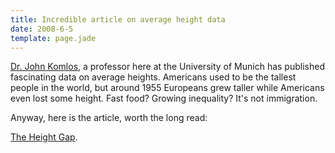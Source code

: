 ```yaml
---
title: Incredible article on average height data
date: 2008-6-5
template: page.jade
---
```


[Dr. John Komlos](http://www.lrz-muenchen.de/~u5152ak/webserver/webdata/),
a professor here at the University of Munich has published fascinating
data on average heights. Americans used to be the tallest people in the
world, but around 1955 Europeans grew taller while Americans even lost
some height. Fast food? Growing inequality? It's not immigration.
  
  
Anyway, here is the article, worth the long read:
  
[The Height Gap](http://www.newyorker.com/archive/2004/04/05/040405fa_fact/?currentPage=all).
